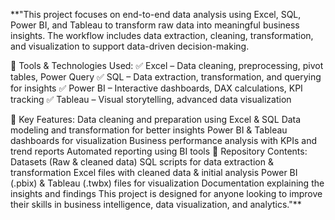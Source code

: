 **"This project focuses on end-to-end data analysis using Excel, SQL, Power BI, and Tableau to transform raw data into meaningful business insights. The workflow includes data extraction, cleaning, transformation, and visualization to support data-driven decision-making.

🔹 Tools & Technologies Used:
✅ Excel – Data cleaning, preprocessing, pivot tables, Power Query
✅ SQL – Data extraction, transformation, and querying for insights
✅ Power BI – Interactive dashboards, DAX calculations, KPI tracking
✅ Tableau – Visual storytelling, advanced data visualization

📌 Key Features:
Data cleaning and preparation using Excel & SQL
Data modeling and transformation for better insights
Power BI & Tableau dashboards for visualization
Business performance analysis with KPIs and trend reports
Automated reporting using BI tools
📂 Repository Contents:
Datasets (Raw & cleaned data)
SQL scripts for data extraction & transformation
Excel files with cleaned data & initial analysis
Power BI (.pbix) & Tableau (.twbx) files for visualization
Documentation explaining the insights and findings
This project is designed for anyone looking to improve their skills in business intelligence, data visualization, and analytics."**
